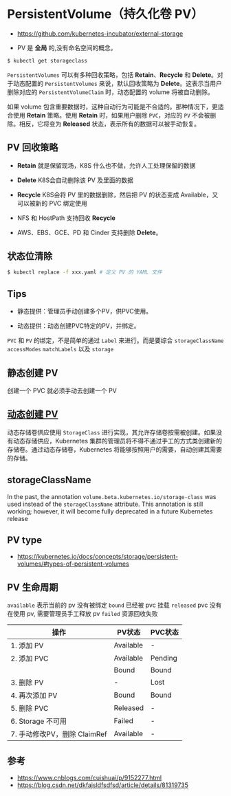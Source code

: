 # PersistentVolume（持久化卷 PV）

* https://github.com/kubernetes-incubator/external-storage

* PV 是 **全局** 的,没有命名空间的概念。

```bash
$ kubectl get storageclass
```

`PersistentVolumes` 可以有多种回收策略，包括 **Retain**、**Recycle** 和 **Delete**。对于动态配置的 `PersistentVolumes` 来说，默认回收策略为 **Delete**。这表示当用户删除对应的 `PersistentVolumeClaim` 时，动态配置的 volume 将被自动删除。

如果 volume 包含重要数据时，这种自动行为可能是不合适的。那种情况下，更适合使用 **Retain** 策略。使用 **Retain** 时，如果用户删除 `PVC`，对应的 `PV` 不会被删除。相反，它将变为 **Released** 状态，表示所有的数据可以被手动恢复。

## PV 回收策略

* **Retain** 就是保留现场，K8S 什么也不做，允许人工处理保留的数据

* **Delete** K8S会自动删除该 PV 及里面的数据

* **Recycle** K8S会将 PV 里的数据删除，然后把 PV 的状态变成 Available，又可以被新的 PVC 绑定使用

* NFS 和 HostPath 支持回收 **Recycle**

* AWS、EBS、GCE、PD 和 Cinder 支持删除 **Delete**。

## 状态位清除

```bash
$ kubectl replace -f xxx.yaml # 定义 PV 的 YAML 文件
```

## Tips

* 静态提供：管理员手动创建多个PV，供PVC使用。

* 动态提供：动态创建PVC特定的PV，并绑定。

`PVC` 和 `PV` 的绑定，不是简单的通过 `Label` 来进行。而是要综合 `storageClassName` `accessModes` `matchLabels` 以及 `storage`

## 静态创建 PV

创建一个 PVC 就必须手动去创建一个 PV

## [动态创建 PV](https://kubernetes.io/zh/docs/concepts/storage/dynamic-provisioning/)

动态存储卷供应使用 `StorageClass` 进行实现，其允许存储卷按需被创建。如果没有动态存储供应，Kubernetes 集群的管理员将不得不通过手工的方式类创建新的存储卷。通过动态存储卷，Kubernetes 将能够按照用户的需要，自动创建其需要的存储。

## storageClassName

In the past, the annotation `volume.beta.kubernetes.io/storage-class` was used instead of the `storageClassName` attribute. This annotation is still working; however, it will become fully deprecated in a future Kubernetes release

## PV type

* https://kubernetes.io/docs/concepts/storage/persistent-volumes/#types-of-persistent-volumes

## PV 生命周期

`available` 表示当前的 pv 没有被绑定
`bound` 已经被 pvc 挂载
`released` pvc 没有在使用 pv, 需要管理员手工释放 pv
`failed` 资源回收失败

| 操作 | PV状态 | PVC状态 |
| --   | -- | --|
|1. 添加 PV                  | Available | - |
|2. 添加 PVC                 | Available | Pending |
|                           | Bound | Bound |
|3. 删除 PV                   | - | Lost|
|4. 再次添加 PV               | Bound | Bound|
|5. 删除 PVC                  | Released | - |
|6. Storage 不可用            | Failed | - |
|7. 手动修改PV，删除 ClaimRef | Available | - |

## 参考

* https://www.cnblogs.com/cuishuai/p/9152277.html
* https://blog.csdn.net/dkfajsldfsdfsd/article/details/81319735
